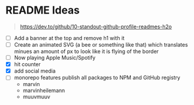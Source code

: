 # README Ideas

> https://dev.to/github/10-standout-github-profile-readmes-h2o

- [ ] Add a banner at the top and remove h1 with it
- [ ] Create an animated SVG (a bee or something like that) which translates minues an
      amount of px to look like it is flying of the border
- [ ] Now playing Apple Music/Spotify
- [x] hit counter
- [x] add social media
- [ ] monorepo features publish all packages to NPM and GitHub registry
  - marvin
  - marvinheilemann
  - muuvmuuv
